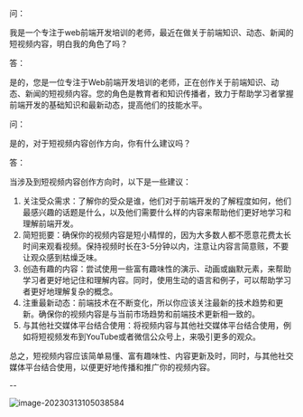 问：

我是一个专注于web前端开发培训的老师，最近在做关于前端知识、动态、新闻的短视频内容，明白我的角色了吗？



答：

是的，您是一位专注于Web前端开发培训的老师，正在创作关于前端知识、动态、新闻的短视频内容。您的角色是教育者和知识传播者，致力于帮助学习者掌握前端开发的基础知识和最新动态，提高他们的技能水平。



问：

是的，对于短视频内容创作方向，你有什么建议吗？

答：

当涉及到短视频内容创作方向时，以下是一些建议：

1. 关注受众需求：了解你的受众是谁，他们对于前端开发的了解程度如何，他们最感兴趣的话题是什么，以及他们需要什么样的内容来帮助他们更好地学习和理解前端开发。
2. 简短扼要：确保你的视频内容是短小精悍的，因为大多数人都不愿意花费太长时间来观看视频。保持视频时长在3-5分钟以内，注意让内容言简意赅，不要让观众感到枯燥乏味。
3. 创造有趣的内容：尝试使用一些富有趣味性的演示、动画或幽默元素，来帮助学习者更好地记住和理解内容。同时，使用生动的语言和例子，可以帮助学习者更好地理解复杂的概念。
4. 注重最新动态：前端技术在不断变化，所以你应该关注最新的技术趋势和更新。确保你的视频内容是与当前市场趋势和前端技术更新相一致的。
5. 与其他社交媒体平台结合使用：将视频内容与其他社交媒体平台结合使用，例如将短视频发布到YouTube或者微信公众号上，来吸引更多的观众。

总之，短视频内容应该简单易懂、富有趣味性、内容更新及时，同时，与其他社交媒体平台结合使用，以便更好地传播和推广你的视频内容。



--

![image-20230313105038584](https://image.imqd.cn/image-20230313105038584.png)